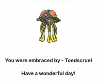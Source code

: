 <p align="center">
    <img src="https://raw.githubusercontent.com/PokeAPI/sprites/master/sprites/pokemon/949.png" width="150" height="150">
</p>
<h3 align="center">You were embraced by - <b>Toedscruel</b></h3>
<h3 align="center">Have a wonderful day!</h3>

